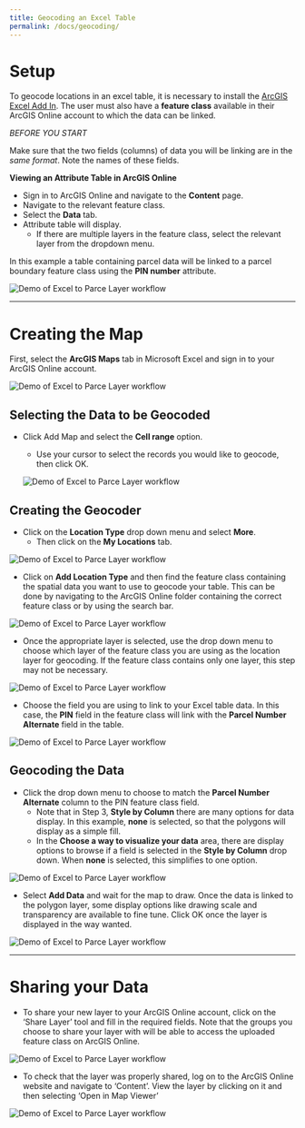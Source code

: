 ```yaml
---
title: Geocoding an Excel Table
permalink: /docs/geocoding/
---
```


# Setup

To geocode locations in an excel table, it is necessary to install the [ArcGIS Excel Add In](https://doc.arcgis.com/en/maps-for-office/). The user must also have a **feature class** available in their ArcGIS Online account to which the data can be linked.

_BEFORE YOU START_

Make sure that the two fields (columns) of data you will be linking are in the *same format*. Note the names of these fields.

**Viewing an Attribute Table in ArcGIS Online**

*   Sign in to ArcGIS Online and navigate to the **Content** page.
*   Navigate to the relevant feature class.
*   Select the **Data** tab.
*   Attribute table will display.
	-   If there are multiple layers in the feature class, select the relevant layer from the dropdown menu.

In this example a table containing parcel data will be linked to a parcel boundary feature class using the **PIN number** attribute.

![Demo of Excel to Parce Layer workflow]({{site.img_folder}}ComparingPINFields.gif)

***

# Creating the Map

First, select the **ArcGIS Maps** tab in Microsoft Excel and sign in to your ArcGIS Online account.

![Demo of Excel to Parce Layer workflow]({{site.img_folder}}ExceltoParcelLayerDemoClip1.gif)

## Selecting the Data to be Geocoded

-  Click Add Map and select the **Cell range** option.
    * Use your cursor to select the records you would like to geocode, then click OK.

    ![Demo of Excel to Parce Layer workflow]({{site.img_folder}}SelectingCellRange.gif)

## Creating the Geocoder 

-  Click on the **Location Type** drop down menu and select **More**.
    * Then click on the **My Locations** tab.

![Demo of Excel to Parce Layer workflow]({{site.img_folder}}SelectingLocationType.gif)

-  Click on **Add Location Type** and then find the feature class containing the spatial data you want to use to geocode your table. This can be done by navigating to the ArcGIS Online folder containing the correct feature class or by using the search bar.

![Demo of Excel to Parce Layer workflow]({{site.img_folder}}SearchLocationTypeFeatureClass.gif)

-  Once the appropriate layer is selected, use the drop down menu to choose which layer of the feature class you are using as the location layer for geocoding. If the feature class contains only one layer, this step may not be necessary.

![Demo of Excel to Parce Layer workflow]({{site.img_folder}}ChooseGeocoderLayer.gif)

-  Choose the field you are using to link to your Excel table data. In this case, the **PIN** field in the feature class will link with the **Parcel Number Alternate** field in the table.

![Demo of Excel to Parce Layer workflow]({{site.img_folder}}ChooseGeocoderLinkAttribute.gif)

## Geocoding the Data

-  Click the drop down menu to choose to match the **Parcel Number Alternate** column to the PIN feature class field. 
    *   Note that in Step 3, **Style by Column** there are many options for data display. In this example, **none** is selected, so that the polygons will display as a simple fill. 
    *   In the **Choose a way to visualize your data** area, there are display options to browse if a field is selected in the **Style by Column** drop down. When **none** is selected, this simplifies to one option.

![Demo of Excel to Parce Layer workflow]({{site.img_folder}}LinkingColumnsSimpleSymbolize.gif)

-  Select **Add Data** and wait for the map to draw. Once the data is linked to the polygon layer, some display options like drawing scale and transparency are available to fine tune. Click OK once the layer is displayed in the way wanted.

![Demo of Excel to Parce Layer workflow]({{site.img_folder}}LayerAddedToMap.gif)

***

# Sharing your Data

-  To share your new layer to your ArcGIS Online account, click on the ‘Share Layer’ tool and fill in the required fields. Note that the groups you choose to share your layer with will be able to access the uploaded feature class on ArcGIS Online.

![Demo of Excel to Parce Layer workflow]({{site.img_folder}}SharingNewMap.gif)

-  To check that the layer was properly shared, log on to the ArcGIS Online website and navigate to ‘Content’. View the layer by clicking on it and then selecting ‘Open in Map Viewer’

![Demo of Excel to Parce Layer workflow]({{site.img_folder}}CheckSharingOnline.gif)